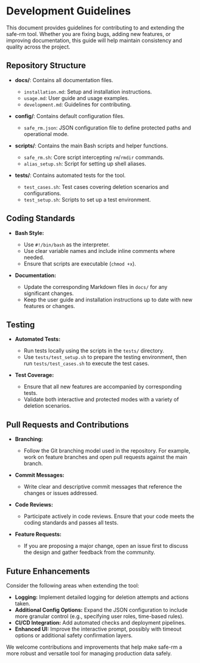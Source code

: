 # Development Guidelines

This document provides guidelines for contributing to and extending the safe-rm tool. Whether you are fixing bugs, adding new features, or improving documentation, this guide will help maintain consistency and quality across the project.

## Repository Structure

- **docs/**: Contains all documentation files.  
  - `installation.md`: Setup and installation instructions.  
  - `usage.md`: User guide and usage examples.  
  - `development.md`: Guidelines for contributing.

- **config/**: Contains default configuration files.  
  - `safe_rm.json`: JSON configuration file to define protected paths and operational mode.

- **scripts/**: Contains the main Bash scripts and helper functions.  
  - `safe_rm.sh`: Core script intercepting `rm`/`rmdir` commands.  
  - `alias_setup.sh`: Script for setting up shell aliases.

- **tests/**: Contains automated tests for the tool.  
  - `test_cases.sh`: Test cases covering deletion scenarios and configurations.  
  - `test_setup.sh`: Scripts to set up a test environment.

## Coding Standards

- **Bash Style:**  
  - Use `#!/bin/bash` as the interpreter.
  - Use clear variable names and include inline comments where needed.
  - Ensure that scripts are executable (`chmod +x`).

- **Documentation:**  
  - Update the corresponding Markdown files in `docs/` for any significant changes.
  - Keep the user guide and installation instructions up to date with new features or changes.

## Testing

- **Automated Tests:**  
  - Run tests locally using the scripts in the `tests/` directory.
  - Use `tests/test_setup.sh` to prepare the testing environment, then run `tests/test_cases.sh` to execute the test cases.
  
- **Test Coverage:**  
  - Ensure that all new features are accompanied by corresponding tests.
  - Validate both interactive and protected modes with a variety of deletion scenarios.

## Pull Requests and Contributions

- **Branching:**  
  - Follow the Git branching model used in the repository. For example, work on feature branches and open pull requests against the main branch.
  
- **Commit Messages:**  
  - Write clear and descriptive commit messages that reference the changes or issues addressed.
  
- **Code Reviews:**  
  - Participate actively in code reviews. Ensure that your code meets the coding standards and passes all tests.
  
- **Feature Requests:**  
  - If you are proposing a major change, open an issue first to discuss the design and gather feedback from the community.

## Future Enhancements

Consider the following areas when extending the tool:
- **Logging:** Implement detailed logging for deletion attempts and actions taken.
- **Additional Config Options:** Expand the JSON configuration to include more granular control (e.g., specifying user roles, time-based rules).
- **CI/CD Integration:** Add automated checks and deployment pipelines.
- **Enhanced UI:** Improve the interactive prompt, possibly with timeout options or additional safety confirmation layers.
  
We welcome contributions and improvements that help make safe-rm a more robust and versatile tool for managing production data safely.
